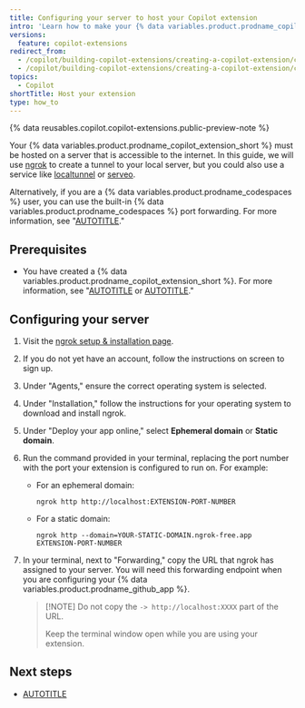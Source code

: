 ```yaml
---
title: Configuring your server to host your Copilot extension
intro: 'Learn how to make your {% data variables.product.prodname_copilot_short %} extension accessible to the internet.'
versions:
  feature: copilot-extensions
redirect_from:
  - /copilot/building-copilot-extensions/creating-a-copilot-extension/configuring-your-server-to-deploy-your-copilot-agent
  - /copilot/building-copilot-extensions/creating-a-copilot-extension/configuring-your-server-to-host-your-copilot-agent
topics:
  - Copilot
shortTitle: Host your extension
type: how_to
---
```


{% data reusables.copilot.copilot-extensions.public-preview-note %}

Your {% data variables.product.prodname_copilot_extension_short %} must be hosted on a server that is accessible to the internet. In this guide, we will use [ngrok](https://ngrok.com/) to create a tunnel to your local server, but you could also use a service like [localtunnel](https://localtunnel.github.io/www/) or [serveo](https://serveo.net/).

Alternatively, if you are a {% data variables.product.prodname_codespaces %} user, you can use the built-in {% data variables.product.prodname_codespaces %} port forwarding. For more information, see "[AUTOTITLE](/codespaces/developing-in-a-codespace/forwarding-ports-in-your-codespace)."

## Prerequisites

* You have created a {% data variables.product.prodname_copilot_extension_short %}. For more information, see "[AUTOTITLE](/copilot/building-copilot-extensions/building-a-copilot-agent-for-your-copilot-extension) or [AUTOTITLE](/copilot/building-copilot-extensions/building-a-copilot-skillset-for-your-copilot-extension)."

## Configuring your server

1. Visit the [ngrok setup & installation page](https://dashboard.ngrok.com/get-started/setup/).
1. If you do not yet have an account, follow the instructions on screen to sign up.
1. Under "Agents," ensure the correct operating system is selected.
1. Under "Installation," follow the instructions for your operating system to download and install ngrok.
1. Under "Deploy your app online," select **Ephemeral domain** or **Static domain**.
1. Run the command provided in your terminal, replacing the port number with the port your extension is configured to run on. For example:

    * For an ephemeral domain:

        ```shell copy
        ngrok http http://localhost:EXTENSION-PORT-NUMBER
        ```

    * For a static domain:

        ```shell copy
        ngrok http --domain=YOUR-STATIC-DOMAIN.ngrok-free.app EXTENSION-PORT-NUMBER
        ```

1. In your terminal, next to "Forwarding," copy the URL that ngrok has assigned to your server. You will need this forwarding endpoint when you are configuring your {% data variables.product.prodname_github_app %}.

    > [!NOTE] Do not copy the `-> http://localhost:XXXX` part of the URL.
    >
    > Keep the terminal window open while you are using your extension.

## Next steps

* [AUTOTITLE](/copilot/building-copilot-extensions/creating-a-copilot-extension/creating-a-github-app-for-your-copilot-extension)
